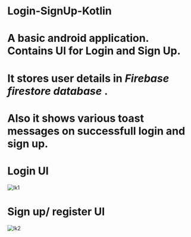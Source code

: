 # Login-SignUp-Kotlin

# A basic android application. Contains UI for Login and Sign Up.

# It stores user details in *Firebase firestore database* .

# Also it shows various toast messages on successfull login and sign up.

# Login UI

![lk1](https://user-images.githubusercontent.com/89184573/211212102-47679009-7a20-43cc-9469-313a1098e917.png)

# Sign up/ register UI

![lk2](https://user-images.githubusercontent.com/89184573/211212103-609cb019-1f83-403d-b635-0a8e8859f21f.png)
